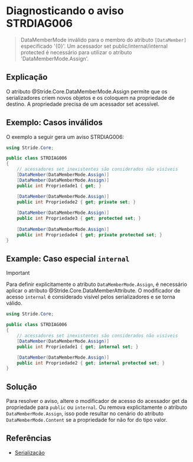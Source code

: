 # Diagnosticando o aviso STRDIAG006

> DataMemberMode inválido para o membro do atributo `[DataMember]` especificado '{0}'. Um acessador set public/internal/internal protected é necessário para utilizar o atributo 'DataMemberMode.Assign'.

## Explicação

O atributo @Stride.Core.DataMemberMode.Assign permite que os serializadores criem novos objetos e os coloquem na propriedade de destino. A propriedade precisa de um acessador set acessível.

## Exemplo: Casos inválidos

O exemplo a seguir gera um aviso STRDIAG006:

```csharp
using Stride.Core;

public class STRDIAG006
{
    // acessadores set inexistentes são considerados não visíveis
    [DataMember(DataMemberMode.Assign)]
    [DataMember(DataMemberMode.Assign)]
    public int Propriedade1 { get; }

    [DataMember(DataMemberMode.Assign)]
    public int Propriedade2 { get; private set; }
    
    [DataMember(DataMemberMode.Assign)]
    public int Propriedade3 { get; protected set; }
    
    [DataMember(DataMemberMode.Assign)]
    public int Propriedade4 { get; private protected set; }
}
```

## Example: Caso especial `internal`

> [!Important]
> Para definir explicitamente o atributo `DataMemberMode.Assign`, é necessário aplicar o atributo @Stride.Core.DataMemberAttribute.
> O modificador de acesso `internal` é considerado visível pelos serializadores e se torna válido.

```csharp
using Stride.Core;

public class STRDIAG006
{
    // acessadores set inexistentes são considerados não visíveis
    [DataMember(DataMemberMode.Assign)]
    public int Propriedade1 { get; internal set; }

    [DataMember(DataMemberMode.Assign)]
    public int Propriedade2 { get; internal protected set; }
}
```

## Solução

Para resolver o aviso, altere o modificador de acesso do acessador get da propriedade para `public` ou `internal`. Ou remova explicitamente o atributo `DataMemberMode.Assign`, isso pode resultar no cenário do atributo `DataMemberMode.Content` se a propriedade for não for do tipo valor.

## Referências

- [Serialização](../manual/scripts/serialization.md)